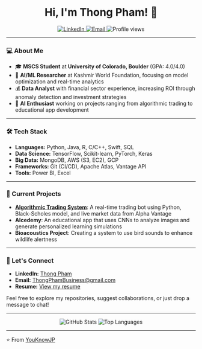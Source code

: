 <h1 align="center">Hi, I'm Thong Pham! 👋</h1>

<p align="center">
  <a href="https://www.linkedin.com/in/tpdatascience/">
    <img src="https://img.shields.io/badge/LinkedIn-Connect-blue" alt="LinkedIn">
  </a>
  <a href="mailto:ThongPhamBusiness@gmail.com">
    <img src="https://img.shields.io/badge/Email-Contact-orange" alt="Email">
  </a>
  <img src="https://komarev.com/ghpvc/?username=YouKnowJP&color=brightgreen" alt="Profile views" />
</p>

---

### 💻 About Me
- 🎓 **MSCS Student** at **University of Colorado, Boulder** (GPA: 4.0/4.0)
- 💼 **AI/ML Researcher** at Kashmir World Foundation, focusing on model optimization and real-time analytics
- 💰 **Data Analyst** with financial sector experience, increasing ROI through anomaly detection and investment strategies
- 🚀 **AI Enthusiast** working on projects ranging from algorithmic trading to educational app development

---

### 🛠 Tech Stack
- **Languages:** Python, Java, R, C/C++, Swift, SQL
- **Data Science:** TensorFlow, Scikit-learn, PyTorch, Keras
- **Big Data:** MongoDB, AWS (S3, EC2), GCP
- **Frameworks:** Git (CI/CD), Apache Atlas, Vantage API
- **Tools:** Power BI, Excel

---

### 🚀 Current Projects
- **[Algorithmic Trading System](https://github.com/YouKnowJP/Black-Scholes-Model-Trading)**: A real-time trading bot using Python, Black-Scholes model, and live market data from Alpha Vantage
- **AIcedemy**: An educational app that uses CNNs to analyze images and generate personalized learning simulations
- **Bioacoustics Project**: Creating a system to use bird sounds to enhance wildlife alertness

---

### 🌟 Let's Connect
- **LinkedIn:** [Thong Pham](https://www.linkedin.com/in/tpdatascience)
- **Email:** ThongPhamBusiness@gmail.com
- **Resume:** [View my resume](https://github.com/YouKnowJP/Resume)

Feel free to explore my repositories, suggest collaborations, or just drop a message to chat!

---

<div align="center">
  <img src="https://github-readme-stats.vercel.app/api?username=YouKnowJP&show_icons=true&theme=radical" alt="GitHub Stats" />
  <img src="https://github-readme-stats.vercel.app/api/top-langs/?username=YouKnowJP&layout=compact&theme=radical" alt="Top Languages" />
</div>

---

⭐️ From [YouKnowJP](https://github.com/YouKnowJP)
